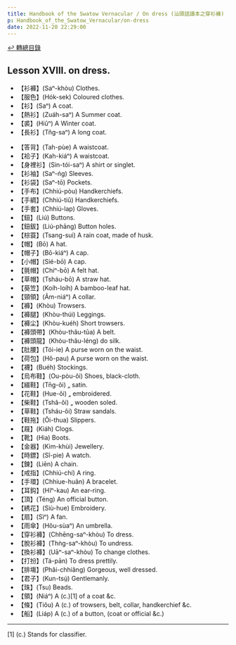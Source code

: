 ```yaml
---
title: Handbook of the Swatow Vernacular / On dress (汕頭話讀本之穿衫褲)
p: Handbook_of_the_Swatow_Vernacular/on-dress
date: 2022-11-20 22:29:00
---
```


[↩️ 轉總目錄](/Handbook_of_the_Swatow_Vernacular)

## Lesson XVIII. on dress.

* 【衫褲】(Saⁿ-khòu) Clothes.
* 【服色】(Hók-sek) Coloured clothes.
* 【衫】(Saⁿ) A coat.
* 【熱衫】(Zuáh-saⁿ) A Summer coat.
* 【裘】(Hiûⁿ) A Winter coat.
* 【長衫】(Tn̂g-saⁿ) A long coat.
<!--more-->
* 【答背】(Tah-pùe) A waistcoat.
* 【袷子】(Kah-kiáⁿ) A waistcoat.
* 【身裡衫】(Sin-tói-saⁿ) A shirt or singlet.
* 【衫袖】(Saⁿ-ńg) Sleeves.
* 【衫袋】(Saⁿ-tō) Pockets.
* 【手布】(Chhiú-pòu) Handkerchiefs.
* 【手綢】(Chhiú-tiû) Handkerchiefs.
* 【手套】(Chhiú-lap) Gloves.
* 【鈕】(Liú) Buttons.
* 【鈕鈸】(Liú-phāng) Button holes.
* 【棕蓑】(Tsang-sui) A rain coat, made of husk.
* 【帽】(Bō) A hat.
* 【帽子】(Bō-kiáⁿ) A cap.
* 【小帽】(Sié-bō) A cap.
* 【氈帽】(Chiⁿ-bō) A felt hat.
* 【草帽】(Tsháu-bō) A straw hat.
* 【葵笠】(Koíh-loíh) A bamboo-leaf hat.
* 【頸領】(Ãm-niáⁿ) A collar.
* 【褲】(Khòu) Trowsers.
* 【褲腿】(Khòu-thúi) Leggings.
* 【褲尘】(Khòu-kuéh) Short trowsers.
* 【褲頭帶】(Khòu-thâu-tūa) A belt.
* 【褲頭龍】(Khòu-thâu-léng) do silk.
* 【肚腰】(Tói-ie) A purse worn on the waist.
* 【荷包】(Hô-pau) A purse worn on the waist.
* 【襪】(Buéh) Stockings.
* 【烏布鞋】(Ou-pòu-ôi) Shoes, black-cloth.
* 【綴鞋】(Tn̄g-ôi) „ satin.
* 【花鞋】(Hue-ôi) „ embroidered.
* 【柴鞋】(Tshâ-ôi) „ wooden soled.
* 【草鞋】(Tsháu-ôi) Straw sandals.
* 【鞋拖】(Ôi-thua) Slippers.
* 【屐】(Kiáh) Clogs.
* 【靴】(Hia) Boots.
* 【金器】(Kim-khùi) Jewellery.
* 【時鏢】(Sî-pie) A watch.
* 【鍊】(Liēn) A chain.
* 【戒指】(Chhiú-chí) A ring.
* 【手環】(Chhiue-huân) A bracelet.
* 【耳鈎】(Hĩⁿ-kau) An ear-ring.
* 【頂】(Téng) An official button.
* 【綉花】(Siù-hue) Embroidery.
* 【扇】(Sìⁿ) A fan.
* 【雨傘】(Hõu-sùaⁿ) An umbrella.
* 【穿衫褲】(Chhēng-saⁿ-khòu) To dress.
* 【脫衫褲】(Thǹg-saⁿ-khòu) To undress.
* 【換衫褲】(Uāⁿ-saⁿ-khòu) To change clothes.
* 【打扮】(Tá-pān) To dress prettily.
* 【排塲】(Phâi-chhiâng) Gorgeous, well dressed.
* 【君子】(Kun-tsṳ́) Gentlemanly.
* 【珠】(Tsu) Beads.
* 【領】(Niáⁿ) A (c.)[1] of a coat &c.
* 【條】(Tiôu) A (c.) of trowsers, belt, collar, handkerchief &c.
* 【船】(Liáp) A (c.) of a button, (coat or official &c.)

------

[1] (c.) Stands for classifier.

